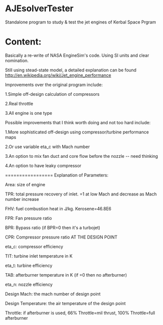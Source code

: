 AJEsolverTester
===============

Standalone program to study &amp; test the jet engines of Kerbal Space Prgram

Content:
===============

Basically a re-write of NASA EngineSim's code. Using SI units and clear nomination. 

Still using stead-state model, a detailed explanation can be found http://en.wikipedia.org/wiki/Jet_engine_performance

Improvements over the original program include: 

1.Simple off-design calculation of compressors

2.Real throttle

3.All engine is one type


Possible improvements that I think worth doing and not too hard include:

1.More sophisticated off-design using compressor/turbine performance maps

2.Or use variable eta_c with Mach number

3.An option to mix fan duct and core flow before the nozzle -- need thinking

4.An option to have leaky compressor

=================
Explanation of Parameters:

Area: size of engine

TPR: total pressure recovery of inlet. =1 at low Mach and decrease as Mach number increase

FHV: fuel combustion heat in J/kg. Kerosene=46.8E6

FPR: Fan pressure ratio

BPR: Bypass ratio (if BPR=0 then it's a turbojet)

CPR: Compressor pressure ratio AT THE DESIGN POINT

eta_c: compressor efficiency

TIT: turbine inlet temperature in K

eta_t: turbine efficiency

TAB: afterburner temperature in K (if =0 then no afterburner)

eta_n: nozzle efficiency

Design Mach: the mach number of design point

Design Temperature: the air temperature of the design point

Throttle: if afterburner is used, 66% Throttle=mil thrust, 100% Throttle=full afterburner




